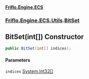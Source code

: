 #### [Friflo.Engine.ECS](index.md 'index')
### [Friflo.Engine.ECS.Utils](Friflo.Engine.ECS.Utils.md 'Friflo.Engine.ECS.Utils').[BitSet](BitSet.md 'Friflo.Engine.ECS.Utils.BitSet')

## BitSet(int[]) Constructor

```csharp
public BitSet(int[] indices);
```
#### Parameters

<a name='Friflo.Engine.ECS.Utils.BitSet.BitSet(int[]).indices'></a>

`indices` [System.Int32](https://docs.microsoft.com/en-us/dotnet/api/System.Int32 'System.Int32')[[]](https://docs.microsoft.com/en-us/dotnet/api/System.Array 'System.Array')